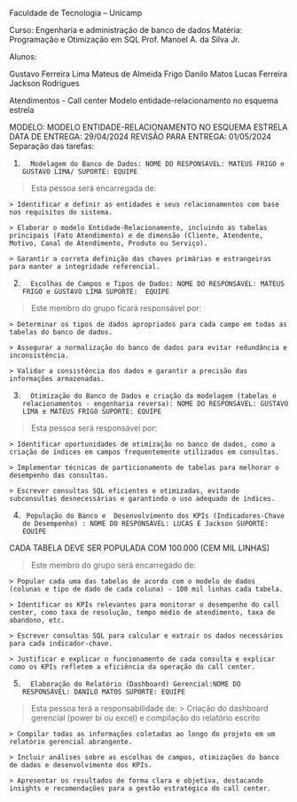 Faculdade de Tecnologia – Unicamp
 
Curso: Engenharia e administração de banco de dados
Matéria: Programação e Otimização em SQL
Prof. Manoel A. da Silva Jr.


Alunos: 	

Gustavo Ferreira Lima
Mateus de Almeida Frigo
Danilo Matos
Lucas Ferreira
Jackson Rodrigues

Atendimentos - Call center
Modelo entidade-relacionamento no esquema estrela


MODELO: MODELO ENTIDADE-RELACIONAMENTO NO ESQUEMA ESTRELA
DATA DE ENTREGA: 29/04/2024
REVISÃO PARA ENTREGA: 01/05/2024
Separação das tarefas:


1.       Modelagem do Banco de Dados: NOME DO RESPONSÁVEL: MATEUS FRIGO e GUSTAVO LIMA/ SUPORTE: EQUIPE
    
> Esta pessoa será encarregada de:

    > Identificar e definir as entidades e seus relacionamentos com base nos requisitos do sistema.

    > Elaborar o modelo Entidade-Relacionamento, incluindo as tabelas principais (Fato Atendimento) e de dimensão (Cliente, Atendente, Motivo, Canal de Atendimento, Produto ou Serviço).

    > Garantir a correta definição das chaves primárias e estrangeiras para manter a integridade referencial.

2.       Escolhas de Campos e Tipos de Dados: NOME DO RESPONSÁVEL: MATEUS FRIGO e GUSTAVO LIMA SUPORTE:  EQUIPE

> Este membro do grupo ficará responsável por:

    > Determinar os tipos de dados apropriados para cada campo em todas as tabelas do banco de dados.

    > Assegurar a normalização do banco de dados para evitar redundância e inconsistência.

    > Validar a consistência dos dados e garantir a precisão das informações armazenadas.

3.       Otimização do Banco de Dados e criação da modelagem (tabelas e relacionamentos - engenharia reversa): NOME DO RESPONSÁVEL: GUSTAVO LIMA e MATEUS FRIGO SUPORTE: EQUIPE

> Esta pessoa será responsável por:

    > Identificar oportunidades de otimização no banco de dados, como a criação de índices em campos frequentemente utilizados em consultas.

    > Implementar técnicas de particionamento de tabelas para melhorar o desempenho das consultas.

    > Escrever consultas SQL eficientes e otimizadas, evitando subconsultas desnecessárias e garantindo o uso adequado de índices.

4.      População do Banco e  Desenvolvimento dos KPIs (Indicadores-Chave de Desempenho) : NOME DO RESPONSÁVEL: LUCAS E Jackson SUPORTE: EQUIPE

CADA TABELA DEVE SER POPULADA COM 100.000 (CEM MIL LINHAS)


> Este membro do grupo será encarregado de: 
    
    > Popular cada uma das tabelas de acordo com o modelo de dados (colunas e tipo de dado de cada coluna) - 100 mil linhas cada tabela.

    > Identificar os KPIs relevantes para monitorar o desempenho do call center, como taxa de resolução, tempo médio de atendimento, taxa de abandono, etc.

    > Escrever consultas SQL para calcular e extrair os dados necessários para cada indicador-chave.

    > Justificar e explicar o funcionamento de cada consulta e explicar como os KPIs refletem a eficiência da operação do call center.


5.       Elaboração do Relatório (Dashboard) Gerencial:NOME DO RESPONSÁVEL: DANILO MATOS SUPORTE: EQUIPE

> Esta pessoa terá a responsabilidade de: 
    > Criação do dashboard gerencial (power bi ou excel) e compilação do relatório escrito

    > Compilar todas as informações coletadas ao longo do projeto em um relatório gerencial abrangente.

    > Incluir análises sobre as escolhas de campos, otimizações do banco de dados e desenvolvimento dos KPIs.

    > Apresentar os resultados de forma clara e objetiva, destacando insights e recomendações para a gestão estratégica do call center.